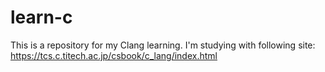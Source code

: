 # learn-c

This is a repository for my Clang learning. I'm studying with following site: https://tcs.c.titech.ac.jp/csbook/c_lang/index.html
